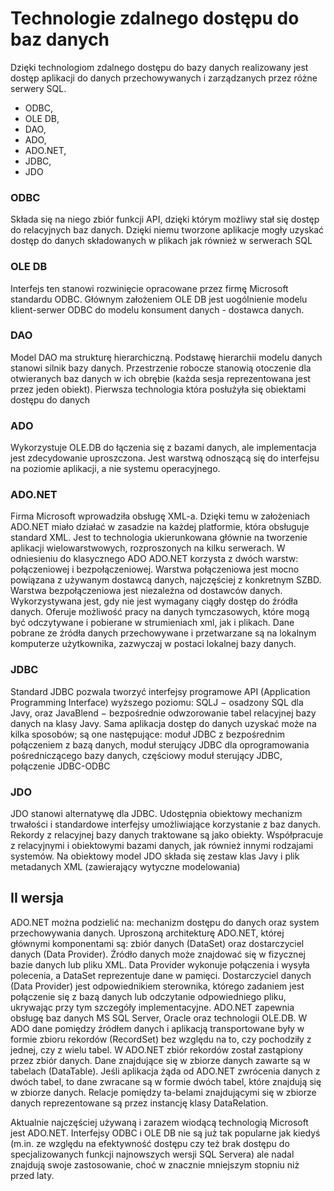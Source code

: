 # Technologie zdalnego dostępu do baz danych 
Dzięki technologiom zdalnego dostępu do bazy danych realizowany jest dostęp aplikacji do danych przechowywanych i zarządzanych przez różne serwery SQL.

- ODBC, 
- OLE DB, 
- DAO,
- ADO,
- ADO.NET,
- JDBC,
- JDO

### ODBC
Składa się na niego zbiór funkcji API, dzięki którym możliwy stał się dostęp do relacyjnych baz danych. Dzięki niemu tworzone aplikacje 
mogły uzyskać dostęp do danych składowanych w plikach jak również w serwerach SQL

### OLE DB
Interfejs ten stanowi rozwinięcie opracowane przez firmę Microsoft standardu ODBC. Głównym założeniem OLE DB jest uogólnienie modelu 
klient-serwer ODBC do modelu konsument danych - dostawca danych. 

### DAO
Model DAO ma strukturę hierarchiczną. Podstawę hierarchii modelu danych stanowi silnik bazy danych. Przestrzenie robocze stanowią otoczenie 
dla otwieranych baz danych w ich obrębie (każda sesja reprezentowana jest przez jeden obiekt). Pierwsza technologia która posłużyła się 
obiektami dostępu do danych

### ADO
Wykorzystuje OLE.DB do łączenia się z bazami danych, ale implementacja jest zdecydowanie uproszczona. Jest warstwą odnoszącą się do interfejsu 
na poziomie aplikacji, a nie systemu operacyjnego.

### ADO.NET
Firma Microsoft wprowadziła obsługę XML-a. Dzięki temu w założeniach ADO.NET miało działać w zasadzie na każdej platformie, która obsługuje 
standard XML. Jest to technologia ukierunkowana głównie na tworzenie aplikacji wielowarstwowych, rozproszonych na kilku serwerach. 
W odniesieniu do klasycznego ADO ADO.NET korzysta z dwóch warstw: połączeniowej i bezpołączeniowej. Warstwa połączeniowa jest mocno powiązana 
z używanym dostawcą danych, najczęściej z konkretnym SZBD. Warstwa bezpołączeniowa jest niezależna od dostawców danych. Wykorzystywana jest, 
gdy nie jest wymagany ciągły dostęp do źródła danych. Oferuje możliwość pracy na danych tymczasowych, które mogą być odczytywane i pobierane 
w strumieniach xml, jak i plikach. Dane pobrane ze źródła danych przechowywane i przetwarzane są na lokalnym komputerze użytkownika, zazwyczaj 
w postaci lokalnej bazy danych.

### JDBC
Standard JDBC pozwala tworzyć interfejsy programowe API (Application Programming Interface) wyższego poziomu: 
SQLJ − osadzony SQL dla Javy, oraz JavaBlend − bezpośrednie odwzorowanie tabel relacyjnej bazy danych na klasy Javy. Sama aplikacja dostęp 
do danych uzyskać może na kilka sposobów; są one następujące: moduł JDBC z bezpośrednim połączeniem z bazą danych, moduł sterujący JDBC dla 
oprogramowania pośredniczącego bazy danych, częściowy moduł sterujący JDBC, połączenie JDBC-ODBC

### JDO
JDO stanowi alternatywę dla JDBC. Udostępnia obiektowy mechanizm trwałości i standardowe interfejsy umożliwiające korzystanie z baz danych. 
Rekordy z relacyjnej bazy danych traktowane są jako obiekty. Współpracuje z relacyjnymi i obiektowymi bazami danych, jak również innymi 
rodzajami systemów. Na obiektowy model JDO składa się zestaw klas Javy i plik metadanych XML (zawierający wytyczne modelowania)


## II wersja 

ADO.NET można podzielić na: mechanizm dostępu do danych oraz system przechowywania danych. Uproszoną architekturę ADO.NET, której głównymi 
komponentami są: zbiór danych (DataSet) oraz dostarczyciel danych (Data Provider). Źródło danych może znajdować się w fizycznej bazie danych 
lub pliku XML. Data Provider wykonuje połączenia i wysyła polecenia, a DataSet reprezentuje dane w pamięci. Dostarczyciel danych 
(Data Provider) jest odpowiednikiem sterownika, którego zadaniem jest połączenie się z bazą danych lub odczytanie odpowiedniego pliku, 
ukrywając przy tym szczegóły implementacyjne. ADO.NET zapewnia obsługę baz danych MS SQL Server, Oracle oraz technologii OLE.DB. W ADO dane 
pomiędzy źródłem danych i aplikacją transportowane były w formie zbioru rekordów (RecordSet) bez względu na to, czy pochodziły z jednej, 
czy z wielu tabel. W ADO.NET zbiór rekordów został zastąpiony przez zbiór danych. Dane znajdujące się w zbiorze danych zawarte są w tabelach 
(DataTable). Jeśli aplikacja żąda od ADO.NET zwrócenia danych z dwóch tabel, to dane zwracane są w formie dwóch tabel, które znajdują się 
w zbiorze danych. Relacje pomiędzy ta-belami znajdującymi się w zbiorze danych reprezentowane są przez instancję klasy DataRelation.

Aktualnie najczęściej używaną i zarazem wiodącą technologią Microsoft jest ADO.NET. Interfejsy ODBC i OLE DB nie są już tak popularne jak kiedyś (m.in. ze względu na efektywność dostępu czy też brak dostępu do specjalizowanych funkcji najnowszych wersji SQL Servera) ale nadal znajdują swoje zastosowanie, choć w znacznie mniejszym stopniu niż przed laty.
